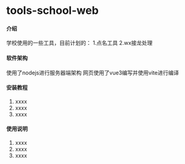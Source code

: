 # tools-school-web

#### 介绍
学校使用的一些工具，目前计划的：
1.点名工具
2.wx接龙处理

#### 软件架构
使用了nodejs进行服务器端架构
网页使用了vue3编写并使用vite进行编译


#### 安装教程

1.  xxxx
2.  xxxx
3.  xxxx

#### 使用说明

1.  xxxx
2.  xxxx
3.  xxxx

